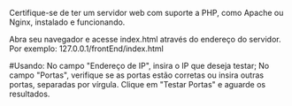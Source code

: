 Certifique-se de ter um servidor web com suporte a PHP, como Apache ou Nginx, instalado e funcionando.

Abra seu navegador e acesse index.html através do endereço do servidor. Por exemplo: 127.0.0.1/frontEnd/index.html

#Usando:
No campo "Endereço de IP", insira o IP que deseja testar;
No campo "Portas", verifique se as portas estão corretas ou insira outras portas, separadas por vírgula.
Clique em "Testar Portas" e aguarde os resultados.
